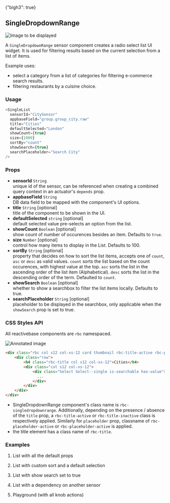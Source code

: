 {"bigh3": true}

## SingleDropdownRange

![Image to be displayed](https://i.imgur.com/A23Iu2w.png)

A `SingleDropdownRange` sensor component creates a radio select list UI widget. It is used for filtering results based on the current selection from a list of items.

Example uses:
* select a category from a list of categories for filtering e-commerce search results.
* filtering restaurants by a cuisine choice.

### Usage

```js
<SingleList
  sensorId="CitySensor"
  appbaseField="group.group_city.raw"
  title="Cities"
  defaultSelected="London"
  showCount={true}
  size={1000}
  sortBy="count"
  showSearch={true}
  searchPlaceholder="Search City"
/>
```

### Props

- **sensorId** `String`  
    unique id of the sensor, can be referenced when creating a combined query context in an actuator's `depends` prop.  
- **appbaseField** `String`  
    DB data field to be mapped with the component's UI options.
- **title** `String` [optional]  
    title of the component to be shown in the UI.
- **defaultSelected** `string` [optional]  
    default selected value pre-selects an option from the list.
- **showCount** `Boolean` [optional]  
    show count of number of occurences besides an item. Defaults to `true`.
- **size** `Number` [optional]  
    control how many items to display in the List. Defaults to 100.
-  **sortBy** `String` [optional]  
    property that decides on how to sort the list items, accepts one of `count`, `asc` or `desc` as valid values. `count` sorts the list based on the count occurences, with highest value at the top. `asc` sorts the list in the ascending order of the list item (Alphabetical). `desc` sorts the list in the descending order of the term. Defaulted to `count`.
- **showSearch** `Boolean` [optional]  
    whether to show a searchbox to filter the list items locally. Defaults to true.
- **searchPlaceholder** `String` [optional]  
    placeholder to be displayed in the searchbox, only applicable when the `showSearch` prop is set to true.


### CSS Styles API

All reactivebase components are `rbc` namespaced.

![Annotated image](https://i.imgur.com/HMDSAiA.png)

```html
<div class="rbc col s12 col-xs-12 card thumbnail rbc-title-active rbc-placeholder-active rbc-singledropdownrange">
    <div class="row">
        <h4 class="rbc-title col s12 col-xs-12">Cities</h4>
        <div class="col s12 col-xs-12">
            <div class="Select Select--single is-searchable has-value">
              ...
            </div>
        </div>
    </div>
</div>
```

* SingleDropdownRange component's class name is `rbc-singledropdownrange`. Additionally, depending on the presence / absence of the `title` prop, a `rbc-title-active` or `rbc-title-inactive` class is respectively applied. Similarly for `placeholder` prop, classname of `rbc-placeholder-active` or `rbc-placeholder-active` is applied.
* the title element has a class name of `rbc-title`.

### Examples

1. List with all the default props

2. List with custom sort and a default selection

3. List with show search set to true

4. List with a dependency on another sensor

5. Playground (with all knob actions)

